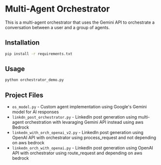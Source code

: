 # Multi-Agent Orchestrator

This is a multi-agent orchestrator that uses the Gemini API to orchestrate a conversation between a user and a group of agents.

## Installation

```bash
pip install -r requirements.txt
```

## Usage


```bash
python orchestrator_demo.py
```

## Project Files

- `os_model.py` - Custom agent implementation using Google's Gemini model for AI responses
- `linkdn_post_orchestrator.py` - LinkedIn post generation using multi-agent orchestration with levaraging Gemini API instead using aws Bedrock
- `linkedn_with_orch_openai_v2.py` - LinkedIn post generation using OpenAI API with orchestrator using process_request and not depending on aws bedrock
- `linkedn_orch_with_openai.py` - LinkedIn post generation using OpenAI API with orchestrator using route_request and depending on aws bedrock
